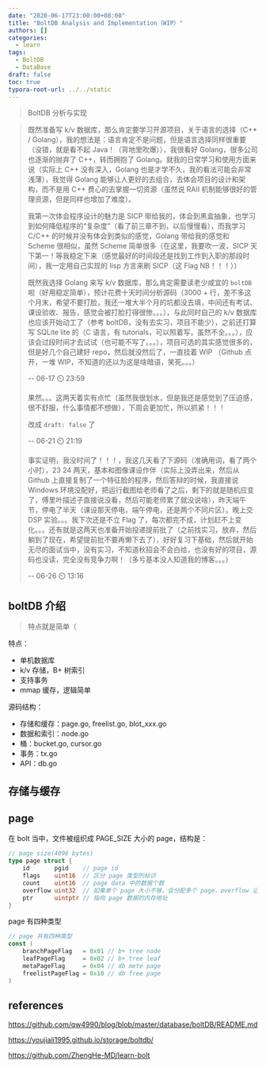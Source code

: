 ```yaml
---
date: "2020-06-17T23:00:00+08:00"
title: "BoltDB Analysis and Implementation（WIP）"
authors: []
categories:
  - learn
tags:
  - BoltDB
  - DataBase
draft: false
toc: true
typora-root-url: ../../static
---
```


> BoltDB 分析与实现

> 既然准备写 k/v 数据库，那么肯定要学习开源项目，关于语言的选择（C++ / Golang），我的想法是：语言肯定不是问题，但是语言选择同样很重要（没错，就是看不起 Java！（背地里吹爆）），我很看好 Golang，很多公司也逐渐的抛弃了 C++，转而拥抱了 Golang。就我的日常学习和使用方面来说（实际上 C++ 没有深入，Golang 也是才学不久，我的看法可能会非常浅薄），我觉得 Golang 能够让人更好的去组合，去体会项目的设计和架构，而不是用 C++ 费心的去掌握一切资源（虽然说 RAII 机制能够很好的管理资源，但是同样也增加了难度）。
>
> 我第一次体会程序设计的魅力是 SICP 带给我的，体会到黑盒抽象，也学习到如何降低程序的“复杂度”（看了前三章不到，以后慢慢看），而我学习 C/C++ 的时候并没有体会到类似的感觉，Golang 带给我的感觉和 Scheme 很相似，虽然 Scheme 简单很多（在这里，我要吹一波，SICP 天下第一！等我稳定下来（感觉最好的时间段还是找到工作到入职的那段时间），我一定用自己实现的 lisp 方言来刷 SICP（这 Flag NB！！！））
>
> 既然我选择 Golang 来写 k/v 数据库，那么肯定需要读老少咸宜的 `boltDB`  啦（好用稳定简单），预计花费十天时间分析源码（3000 + 行，差不多这个月末，希望不要打脸，我还一堆大半个月的坑都没去填，中间还有考试、课设验收、报告，感觉会被打脸打得很惨。。。），与此同时自己的 k/v 数据库也应该开始动工了（参考 boltDB，没有去实习，项目不能少），之前还打算写 SQLite lite 的（C 语言，有 tutorials，可以照着写，虽然不全。。。），应该会过段时间才去试试（也可能不写了。。。），项目可选的其实感觉很多的，但是好几个自己建好 repo，然后就没然后了，一直挂着 WIP （Github 点开，一堆 WIP，不知道的还以为这是啥暗语，笑死。。。）
>
> -\- 06-17 :timer_clock: 23:59
>
> 果然。。。这两天着实有点忙（虽然我很划水，但是我还是感觉到了压迫感，很不舒服，什么事情都不想做），下周会更加忙，所以抓紧！！！
>
> 改成  `draft: false` 了
>
> -\- 06-21 :timer_clock: 21:19
>
> 事实证明，我没时间了！！！，我这几天看了下源码（准确用词，看了两个小时），23 24 两天，基本和图像课设作伴（实际上没弄出来，然后从 Github 上直接复制了一个特征脸的程序，然后答辩的时候，我直接说 Windows 环境没配好，把运行截图给老师看了之后，剩下的就是随机应变了，傅里叶描述子直接说没看，然后可能老师累了就没说啥），昨天端午节，停电了半天（课设那天停电，端午停电，还是两个不同片区）。晚上交 DSP 实验。。。我下次还是不立 Flag 了，每次都完不成，计划赶不上变化。。。还有就是这两天也准备开始投递提前批了（之前找实习，放弃，然后躺到了现在，希望提前批不要再懒下去了），好好复习下基础，然后就开始无尽的面试当中，没有实习，不知道秋招会不会白给，也没有好的项目，源码也没读，完全没有竞争力啊！（多亏基本没人知道我的博客。。。）
>
> -\- 06-26 :timer_clock: 13:16

## boltDB 介绍

> 特点就是简单（

特点：

- 单机数据库
- k/v 存储，B+ 树索引
- 支持事务
- mmap 缓存，逻辑简单

源码结构：

- 存储和缓存：page.go, freelist.go, blot_xxx.go
- 数据和索引：node.go
- 桶：bucket.go, cursor.go
- 事务：tx.go
- API：db.go

## 存储与缓存

## page

在 bolt 当中，文件被组织成 PAGE_SIZE 大小的 page，结构是：

```go
// page size(4096 bytes)
type page struct {
	id       pgid    // page id
	flags    uint16  // 区分 page 类型的标识
	count    uint16  // page data 中的数据个数
	overflow uint32  // 如果单个 page 大小不够，会分配多个 page，overflow 记录溢出
	ptr      uintptr // 指向 page 数据的内存地址
}
```

page 有四种类型

```go
// page 共有四种类型
const (
	branchPageFlag   = 0x01 // b+ tree node
	leafPageFlag     = 0x02 // b+ tree leaf
	metaPageFlag     = 0x04 // db mete page
	freelistPageFlag = 0x10 // db free page
)
```



## references

https://github.com/qw4990/blog/blob/master/database/boltDB/README.md

https://youjiali1995.github.io/storage/boltdb/

https://github.com/ZhengHe-MD/learn-bolt